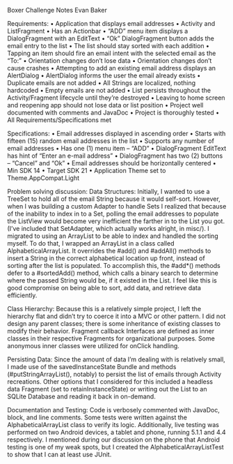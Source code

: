 Boxer Challenge Notes
Evan Baker


Requirements:
•	Application that displays email addresses 
•	Activity and ListFragment
•	Has an Actionbar
•	“ADD” menu item displays a DialogFragment with an EditText
•	“Ok” DialogFragment button adds the email entry to the list
•	The list should stay sorted with each addition
•	Tapping an item should fire an email intent with the selected email as the “To:”
•	Orientation changes don’t lose data
•	Orientation changes don’t cause crashes
•	Attempting to add an existing email address displays an AlertDialog
•	AlertDialog informs the user the email already exists
•	Duplicate emails are not added
•	All Strings are localized, nothing hardcoded
•	Empty emails are not added
•	List persists throughout the Activity/Fragment lifecycle until they’re destroyed
•	Leaving to home screen and reopening app should not lose data or list position
•	Project well documented with comments and JavaDoc
•	Project is thoroughly tested
•	All Requirements/Specifications met 


Specifications:
•	Email addresses displayed in ascending order
•	Starts with fifteen (15) random email addresses in the list
•	Supports any number of email addresses
•	Has one (1) menu item – “ADD”
•	DialogFragment EditText has hint of “Enter an e-mail address”
•	DialogFragment has two (2) buttons – “Cancel” and “Ok”
•	Email addresses should be horizontally centered
•	Min SDK 14
•	Target SDK 21
•	Application Theme set to Theme.AppCompat.Light


Problem solving discussion:
Data Structures:
Initially, I wanted to use a TreeSet to hold all of the email String because it would self-sort. However, when I was building a custom Adapter to handle Sets I realized that because of the inability to index in to a Set, polling the email addresses to populate the ListView would become very inefficient the farther in to the List you got. (I’ve included that SetAdapter, which actually works alright, in misc/).
I migrated to using an ArrayList to be able to index and handled the sorting myself. To do that, I wrapped an ArrayList in a class called AlphabeticalArrayList. It overrides the #add() and #addAll() methods to insert a String in the correct alphabetical location up front, instead of sorting after the list is populated. To accomplish this, the #add*() methods defer to a #sortedAdd() method, which calls a binary search to determine where the passed String would be, if it existed in the List. I feel like this is good compromise on being able to sort, add data, and retrieve data efficiently.

Class Hierarchy:
Because this is a relatively simple project, I left the hierarchy flat and didn’t try to coerce it into a MVC or other pattern. I did not design any parent classes; there is some inheritance of existing classes to modify their behavior.
Fragment callback Interfaces are defined as inner classes in their respective Fragments for organizational purposes.
Some anonymous inner classes were utilized for onClick handling.

Persisting Data:
Since the amount of data I’m dealing with is relatively small, I made use of the savedInstanceState Bundle and methods (#putStringArrayList(), notably) to persist the list of emails through Activity recreations. Other options that I considered for this included a headless data Fragment (set to retainInstanceState) or writing out the List to an SQLite Database and reading it back in on-demand. 

Documentation and Testing:
Code is verbosely commented with JavaDoc, block, and line comments. Some tests were written against the AlphabeticalArrayList class to verify its logic. Additionally, live testing was performed on two Android devices, a tablet and phone, running 5.1.1 and 4.4 respectively. I mentioned during our discussion on the phone that Android testing is one of my weak spots, but I created the AlphabeticalArrayListTest to show that I can at least use JUnit. 
